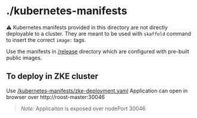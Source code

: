 # ./kubernetes-manifests

:warning: Kubernetes manifests provided in this directory are not directly
deployable to a cluster. They are meant to be used with `skaffold` command to
insert the correct `image:` tags.

Use the manifests in [/release](/release) directory which are configured with
pre-built public images.

## To deploy in ZKE cluster

Use [/kubernetes-manifests/zke-deployment.yaml](/kubernetes-manifests)
Application can open in browser over http://roost-master:30046

>_Note:_ Applicaiton is exposed over nodePort 30046
